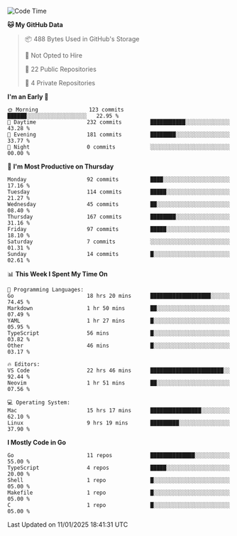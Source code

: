 <!--START_SECTION:waka-->
![Code Time](http://img.shields.io/badge/Code%20Time-1%2C068%20hrs%2014%20mins-blue)

**🐱 My GitHub Data** 

> 📦 488 Bytes Used in GitHub's Storage 
 > 
> 🚫 Not Opted to Hire
 > 
> 📜 22 Public Repositories 
 > 
> 🔑 4 Private Repositories 
 > 
**I'm an Early 🐤** 

```text
🌞 Morning                123 commits         ██████░░░░░░░░░░░░░░░░░░░   22.95 % 
🌆 Daytime                232 commits         ███████████░░░░░░░░░░░░░░   43.28 % 
🌃 Evening                181 commits         ████████░░░░░░░░░░░░░░░░░   33.77 % 
🌙 Night                  0 commits           ░░░░░░░░░░░░░░░░░░░░░░░░░   00.00 % 
```
📅 **I'm Most Productive on Thursday** 

```text
Monday                   92 commits          ████░░░░░░░░░░░░░░░░░░░░░   17.16 % 
Tuesday                  114 commits         █████░░░░░░░░░░░░░░░░░░░░   21.27 % 
Wednesday                45 commits          ██░░░░░░░░░░░░░░░░░░░░░░░   08.40 % 
Thursday                 167 commits         ████████░░░░░░░░░░░░░░░░░   31.16 % 
Friday                   97 commits          █████░░░░░░░░░░░░░░░░░░░░   18.10 % 
Saturday                 7 commits           ░░░░░░░░░░░░░░░░░░░░░░░░░   01.31 % 
Sunday                   14 commits          █░░░░░░░░░░░░░░░░░░░░░░░░   02.61 % 
```


📊 **This Week I Spent My Time On** 

```text
💬 Programming Languages: 
Go                       18 hrs 20 mins      ███████████████████░░░░░░   74.45 % 
Markdown                 1 hr 50 mins        ██░░░░░░░░░░░░░░░░░░░░░░░   07.49 % 
YAML                     1 hr 27 mins        █░░░░░░░░░░░░░░░░░░░░░░░░   05.95 % 
TypeScript               56 mins             █░░░░░░░░░░░░░░░░░░░░░░░░   03.82 % 
Other                    46 mins             █░░░░░░░░░░░░░░░░░░░░░░░░   03.17 % 

🔥 Editors: 
VS Code                  22 hrs 46 mins      ███████████████████████░░   92.44 % 
Neovim                   1 hr 51 mins        ██░░░░░░░░░░░░░░░░░░░░░░░   07.56 % 

💻 Operating System: 
Mac                      15 hrs 17 mins      ████████████████░░░░░░░░░   62.10 % 
Linux                    9 hrs 19 mins       █████████░░░░░░░░░░░░░░░░   37.90 % 
```

**I Mostly Code in Go** 

```text
Go                       11 repos            ██████████████░░░░░░░░░░░   55.00 % 
TypeScript               4 repos             █████░░░░░░░░░░░░░░░░░░░░   20.00 % 
Shell                    1 repo              █░░░░░░░░░░░░░░░░░░░░░░░░   05.00 % 
Makefile                 1 repo              █░░░░░░░░░░░░░░░░░░░░░░░░   05.00 % 
C                        1 repo              █░░░░░░░░░░░░░░░░░░░░░░░░   05.00 % 
```




 Last Updated on 11/01/2025 18:41:31 UTC
<!--END_SECTION:waka-->
